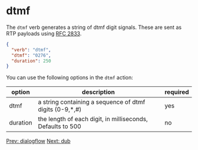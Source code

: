 # dtmf

The `dtmf` verb generates a string of dtmf digit signals.  These are sent as RTP payloads using [RFC 2833](https://datatracker.ietf.org/doc/html/rfc2833).

```json
{
  "verb": "dtmf",
  "dtmf": "0276",
  "duration": 250
}
```

You can use the following options in the `dtmf` action:

| option        | description | required  |
| ------------- |-------------| -----|
| dtmf | a string containing a sequence of dtmf digits (0-9,*,#) | yes |
| duration | the length of each digit, in milliseconds,  Defaults to 500 | no |

<p class="flex">
<a href="/docs/webhooks/dialogflow">Prev: dialogflow</a>
<a href="/docs/webhooks/dub">Next: dub</a>
</p>
